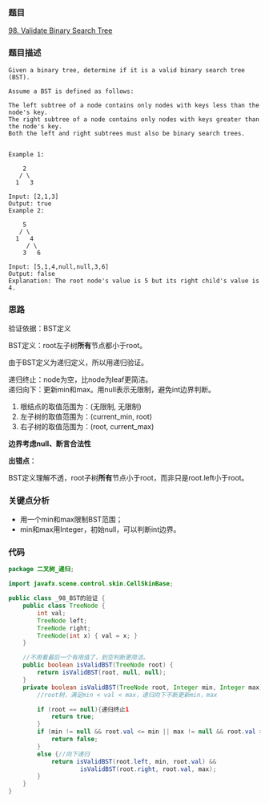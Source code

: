 ### 题目
[98. Validate Binary Search Tree](https://leetcode.com/problems/validate-binary-search-tree/)
### 题目描述
```
Given a binary tree, determine if it is a valid binary search tree (BST).

Assume a BST is defined as follows:

The left subtree of a node contains only nodes with keys less than the node's key.
The right subtree of a node contains only nodes with keys greater than the node's key.
Both the left and right subtrees must also be binary search trees.
 

Example 1:

    2
   / \
  1   3

Input: [2,1,3]
Output: true
Example 2:

    5
   / \
  1   4
     / \
    3   6

Input: [5,1,4,null,null,3,6]
Output: false
Explanation: The root node's value is 5 but its right child's value is 4.
```
### 思路
验证依据：BST定义

BST定义：root左子树**所有**节点都小于root。

由于BST定义为递归定义，所以用递归验证。

递归终止：node为空，比node为leaf更简洁。  
递归向下：更新min和max。用null表示无限制，避免int边界判断。

1. 根结点的取值范围为：(无限制, 无限制)
2. 左子树的取值范围为：(current_min, root)
3. 右子树的取值范围为：(root, current_max)


**边界考虑null、断言合法性**

**出错点**：

BST定义理解不透，root子树**所有**节点小于root，而非只是root.left小于root。
### 关键点分析
* 用一个min和max限制BST范围；
* min和max用Integer，初始null，可以判断int边界。

### 代码
```java
package 二叉树_递归;

import javafx.scene.control.skin.CellSkinBase;

public class _98_BST的验证 {
    public class TreeNode {
        int val;
        TreeNode left;
        TreeNode right;
        TreeNode(int x) { val = x; }
    }

    //不用看最后一个有用值了，到空判断更简洁。
    public boolean isValidBST(TreeNode root) {
        return isValidBST(root, null, null);
    }
    private boolean isValidBST(TreeNode root, Integer min, Integer max){
        //root树，满足min < val < max，递归向下不断更新min，max

        if (root == null){递归终止1
            return true;
        }
        if (min != null && root.val <= min || max != null && root.val >= max){//不满足条件，递归终止2
            return false;
        }
        else {//向下递归
            return isValidBST(root.left, min, root.val) &&
                    isValidBST(root.right, root.val, max);
        }
    }
}
```